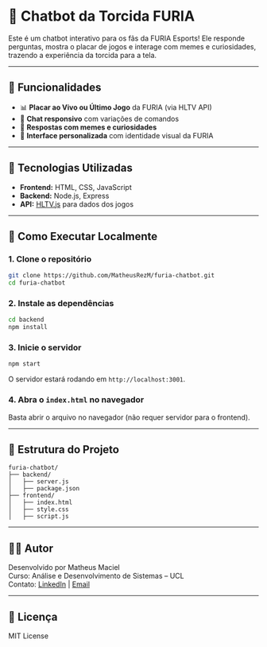 
# 🦊 Chatbot da Torcida FURIA

Este é um chatbot interativo para os fãs da FURIA Esports! Ele responde perguntas, mostra o placar de jogos e interage com memes e curiosidades, trazendo a experiência da torcida para a tela.

---

## 🚀 Funcionalidades

- 📊 **Placar ao Vivo ou Último Jogo** da FURIA (via HLTV API)
- 💬 **Chat responsivo** com variações de comandos
- 🧠 **Respostas com memes e curiosidades**
- 🎨 **Interface personalizada** com identidade visual da FURIA

---

## 🧰 Tecnologias Utilizadas

- **Frontend:** HTML, CSS, JavaScript
- **Backend:** Node.js, Express
- **API:** [HLTV.js](https://www.npmjs.com/package/hltv) para dados dos jogos

---

## 🔧 Como Executar Localmente

### 1. Clone o repositório

```bash
git clone https://github.com/MatheusRezM/furia-chatbot.git
cd furia-chatbot
```

### 2. Instale as dependências

```bash
cd backend
npm install
```

### 3. Inicie o servidor

```bash
npm start
```

O servidor estará rodando em `http://localhost:3001`.

### 4. Abra o `index.html` no navegador

Basta abrir o arquivo no navegador (não requer servidor para o frontend).

---

## 📂 Estrutura do Projeto

```
furia-chatbot/
├── backend/
│   ├── server.js
│   ├── package.json
├── frontend/
│   ├── index.html
│   ├── style.css
│   ├── script.js
```

---

## 🙋‍♂️ Autor

Desenvolvido por Matheus Maciel  
Curso: Análise e Desenvolvimento de Sistemas – UCL  
Contato: [LinkedIn](https://linkedin.com/in/matheusmaciel) | [Email](mailto:seuemail@example.com)

---

## 📄 Licença

MIT License
